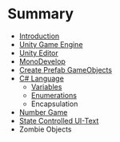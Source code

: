 # Summary

* [Introduction](README.md)
* [Unity Game Engine](chapter1.md)
* [Unity Editor](unity_editor.md)
* [MonoDevelop](monodevelop.md)
* [Create Prefab GameObjects](create_prefab_gameobjects.md)
* [C# Language](c_language.md)
   * [Variables](variables.md)
   * [Enumerations](enumerations.md)
   * Encapsulation
* [Number Game](number_game.md)
* [State Controlled UI-Text](state_controlled_ui-text.md)
* Zombie Objects

